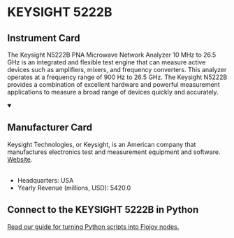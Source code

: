 
# KEYSIGHT 5222B

## Instrument Card

The Keysight N5222B PNA Microwave Network Analyzer 10 MHz to 26.5 GHz is an integrated and flexible test engine that can measure active devices such as amplifiers, mixers, and frequency converters. This analyzer operates at a frequency range of 900 Hz to 26.5 GHz. The Keysight N5222B provides a combination of excellent hardware and powerful measurement applications to measure a broad range of devices quickly and accurately.

<details open>
<summary><h2>Manufacturer Card</h2></summary>
Keysight Technologies, or Keysight, is an American company that manufactures electronics test and measurement equipment and software. <a href="https://www.keysight.com/us/en/home.html">Website</a>.
<br></br>
<ul>
  <li>Headquarters: USA</li>
  <li>Yearly Revenue (millions, USD): 5420.0</li>
</ul>
</details>

## Connect to the KEYSIGHT 5222B in Python

[Read our guide for turning Python scripts into Flojoy nodes.](https://docs.flojoy.ai/custom-nodes/creating-custom-node/)


